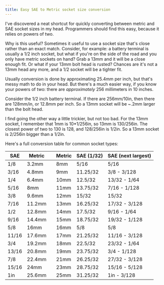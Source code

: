 ```yaml
---
title: Easy SAE to Metric socket size conversion
---
```


I've discovered a neat shortcut for quickly converting between metric and SAE socket sizes in my head.  Programmers should find this easy, because it relies on powers of two.

Why is this useful?  Sometimes it useful to use a socket size that's close rather than an exact match.  Consider, for example: a battery terminal is usually a 1/2 inch socket, but what if you're on the side of the road and you only have metric sockets on hand?  Grab a 13mm and it will be a close enough fit.  Or what if your 13mm bolt head is rusted?  Chances are it's not a 13mm head any more, and a 1/2 socket will be a tighter fit.

Usually conversion is done by approximating 25.4mm per inch, but that's messy math to do in your head.  But there's a much easier way, if you know your powers of two: there are _approximately_ 256 millimeters in 10 inches.

Consider the 1/2 inch battery terminal.  If there are 256mm/10in, then there are 128mm/in, or 12.8mm per inch.  So a 13mm socket will be ~.2mm larger than the bolt head.

I find going the other way a little trickier, but not too bad.  For the 13mm socket, I remember that 1mm is 10*1/256in, so 13mm is 130/256in.  The closest power of two to 130 is 128, and 128/256in is 1/2in.  So a 13mm socket is 2/256in bigger than a 1/2in.

Here's a full conversion table for common socket types:

| SAE   | Metric |     | Metric | SAE (1/32) | SAE (next largest) |
| ----- | ------ | --- | ------ | ---------- | ------------------ |
| 1/8   | 3.2mm  |     | 8mm    | 5/16       | 5/16               |
| 3/16  | 4.8mm  |     | 9mm    | 11.25/32   | 3/8 - 3/128        |
| 1/4   | 6.4mm  |     | 10mm   | 12.5/32    | 13/32 - 1/64       |
| 5/16  | 8mm    |     | 11mm   | 13.75/32   | 7/16 - 1/128       |
| 3/8   | 9.6mm  |     | 12mm   | 15/32      | 15/32              |
| 7/16  | 11.2mm |     | 13mm   | 16.25/32   | 17/32 - 3/128      |
| 1/2   | 12.8mm |     | 14mm   | 17.5/32    | 9/16 - 1/64        |
| 9/16  | 14.4mm |     | 15mm   | 18.75/32   | 19/32 - 1/128      |
| 5/8   | 16mm   |     | 16mm   | 5/8        | 5/8                |
| 11/16 | 17.6mm |     | 17mm   | 21.25/32   | 11/16 - 3/128      |
| 3/4   | 19.2mm |     | 18mm   | 22.5/32    | 23/32 - 1/64       |
| 13/16 | 20.8mm |     | 19mm   | 23.75/32   | 3/4 - 1/128        |
| 7/8   | 22.4mm |     | 21mm   | 26.25/32   | 27/32 - 3/128      |
| 15/16 | 24mm   |     | 23mm   | 28.75/32   | 15/16 - 5/128      |
| 1in   | 25.6mm |     | 25mm   | 31.25/32   | 1in - 3/128        |
